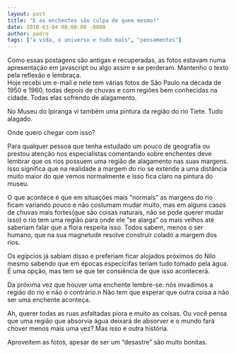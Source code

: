 ```yaml
---
layout: post
title: "E as enchentes são culpa de quem mesmo?"
date: 2010-03-04 08:00:00 -0000
author: pedro
tags: ["a vida, o universo e tudo mais", "pensamentos"]
---
```

<div class="aviso">Como essas postagens são antigas e recuperadas, as fotos estavam numa apresentação em javascript ou algo assim e se perderam. Mantenho o texto pela reflexão e lembraça.</div>
Hoje recebi um e-mail e nele tem várias fotos de São Paulo na década de 1950 e 1960, todas depois de chuvas e com regiões bem conhecidas na cidade. Todas elas sofrendo de alagamento.

No Museu do Ipiranga vi também uma pintura da região do rio Tiete. Tudo alagado.

Onde quero chegar com isso?

Para qualquer pessoa que tenha estudado um pouco de geografia ou prestou atenção nos especialistas comentando sobre enchentes deve lembrar que os rios possuem uma região de alagamento nas suas margens. Isso significa que na realidade a margem do rio se extende a uma distância muito maior do que vemos normalmente e isso fica claro na pintura do museu.

O que acontece é que em situações mais “normais” as margens do rio ficam variando pouco e não costumam mudar muito, mas em alguns casos de chuvas mais fortes(que são coisas naturais, não se pode querer mudar isso) o rio tem uma região para onde ele “se alarga” os mais velhos até saberiam falar que a flora respeita isso. Todos sabem, menos o ser humano, que na sua magnetude resolve construir colado a margem dos rios.

Os egípcios já sabiam disso e preferiam ficar alojados próximos do Nilo mesmo sabendo que em épocas especícifas teriam tudo tomado pela água. É uma opção, mas tem se que ter consiência de que isso acontecerá.

Da próxima vez que houver uma enchente lembre-se: nós invadimos a região do rio e não o contrário.n Não tem que esperar que outra coisa a não ser uma enchente aconteça.

Ah, querer todas as ruas asfaltadas piora e muito as coisas. Ou você pensa que uma região que absorvia água deixará de absorver e o mundo fará chover menos mais uma vez? Mas isso é outra história.

Aproveitem as fotos, apesar de ser um “desastre” são muito bonitas.
